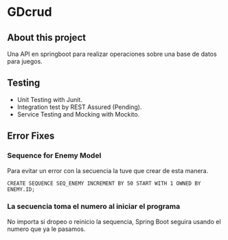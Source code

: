 # GDcrud

## About this project
 Una API en springboot para realizar operaciones sobre una base de datos para juegos.


## Testing 

* Unit Testing with Junit.
* Integration test by REST Assured (Pending).
* Service Testing and Mocking with Mockito.

## Error Fixes

### Sequence for Enemy Model
Para evitar un error con la secuencia la tuve que crear de esta manera.
~~~
CREATE SEQUENCE SEQ_ENEMY INCREMENT BY 50 START WITH 1 OWNED BY ENEMY.ID;
~~~
### La secuencia toma el numero al iniciar el programa
No importa si dropeo o reinicio la sequencia, Spring Boot seguira usando el numero que ya le pasamos.



